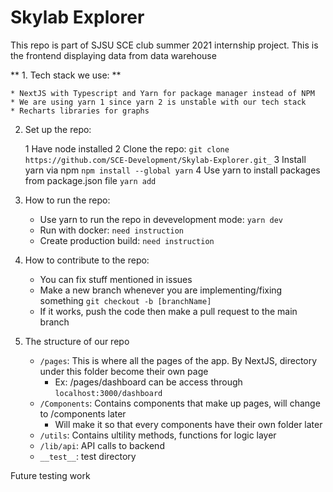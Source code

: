 # Skylab Explorer
This repo is part of SJSU SCE club summer 2021 internship project. This is the frontend displaying data from data warehouse

** 1. Tech stack we use: **

    * NextJS with Typescript and Yarn for package manager instead of NPM
    * We are using yarn 1 since yarn 2 is unstable with our tech stack
    * Recharts libraries for graphs
2. Set up the repo:

    1 Have node installed
    2 Clone the repo:  `git clone https://github.com/SCE-Development/Skylab-Explorer.git_`
    3 Install yarn via npm `npm install --global yarn`
    4 Use yarn to install packages from package.json file `yarn add`
3. How to run the repo:

    - Use yarn to run the repo in devevelopment mode: `yarn dev`
    - Run with docker: `need instruction`
    - Create production build: `need instruction`
4. How to contribute to the repo:

    - You can fix stuff mentioned in issues
    - Make a new branch whenever you are implementing/fixing something `git checkout -b [branchName]`
    - If it works, push the code then make a pull request to the main branch
5. The structure of our repo

    - `/pages`: This is where all the pages of the app. By NextJS, directory under this folder become their own page
        + Ex: /pages/dashboard can be access through `localhost:3000/dashboard`
    - `/Components`: Contains components that make up pages, will change to /components later
        + Will make it so that every components have their own folder later
    - `/utils`: Contains ultility methods, functions for logic layer
    - `/lib/api`: API calls to backend
    - `__test__`: test directory
    
Future testing work


